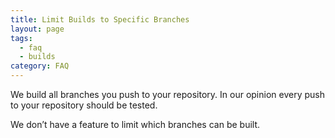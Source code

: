 ```yaml
---
title: Limit Builds to Specific Branches
layout: page
tags:
  - faq
  - builds
category: FAQ
---
```

We build all branches you push to your repository. In our opinion every push to your repository should be tested.

We don’t have a feature to limit which branches can be built.
